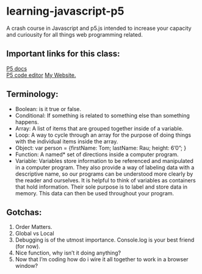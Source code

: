 # learning-javascript-p5
A crash course in Javascript and p5.js intended to increase your capacity and curiousity for all things web programming related. 

## Important links for this class:

[P5 docs](https://www.p5js.org) \
[P5 code editor](https://www.alpha.editor.p5js.org)
<a href="www.hifilorau.com">My Website.</a>

## Terminology:
- Boolean: is it true or false. 
- Conditional: If something is related to something else than something happens.
- Array: A list of items that are grouped together inside of a variable. 
- Loop: A way to cycle through an array for the purpose of doing things with the individual items inside the array. 
- Object:  var person = {firstName: Tom;  lastName: Rau; height: 6’0”; }
- Function: A named* set of directions inside a computer program.  
- Variable: Variables store information to be referenced and manipulated in a computer program. They also provide a way      of labeling data with a descriptive name, so our programs can be understood more clearly by the reader and ourselves. It      is helpful to think of variables as containers that hold information. Their sole purpose is to label and store data in        memory. This data can then be used throughout your program.


## Gotchas: 

1. Order Matters.
2. Global vs Local
3. Debugging is of the utmost importance. Console.log is your best friend (for now). 
4. Nice function, why isn’t it doing anything?
5. Now that I’m coding how do i wire it all together to work in a browser window?


